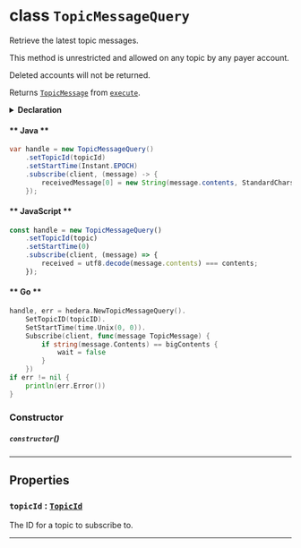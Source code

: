 # class `TopicMessageQuery`

Retrieve the latest topic messages.

This method is unrestricted and allowed on any topic by any payer account.

Deleted accounts will not be returned.

Returns [`TopicMessage`](./TopicMessage.md) from [`execute`](../Query.md).

<details>
<summary><b>Declaration</b></summary>

```typescript
class TopicMessageQuery extends Query<TopicInfo> {
    constructor();

    getTopicId(): TopicId;
    setTopicId(topicId: TopicId): this;
}
```

</details>

<!-- tabs:start -->

#### ** Java **

```java
var handle = new TopicMessageQuery()
    .setTopicId(topicId)
    .setStartTime(Instant.EPOCH)
    .subscribe(client, (message) -> {
        receivedMessage[0] = new String(message.contents, StandardCharsets.UTF_8).equals("Hello, from HCS!");
    });
```

#### ** JavaScript **

```javascript
const handle = new TopicMessageQuery()
    .setTopicId(topic)
    .setStartTime(0)
    .subscribe(client, (message) => {
        received = utf8.decode(message.contents) === contents;
    });
```

#### ** Go **

```go
handle, err = hedera.NewTopicMessageQuery().
    SetTopicID(topicID).
    SetStartTime(time.Unix(0, 0)).
    Subscribe(client, func(message TopicMessage) {
        if string(message.Contents) == bigContents {
            wait = false
        }
	})
if err != nil {
    println(err.Error())
}
```

<!-- tabs:end -->

### Constructor

##### `constructor`()

---

## Properties

### `topicId` : [`TopicId`](reference/consensus/TopicId.md)

The ID for a topic to subscribe to.

---
